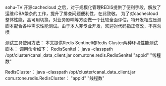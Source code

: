 sohu-TV 开源cachecloud 之后，对于规模化管理REDIS提供了便利手段，解放了运维/DBA繁杂的工作，提升了排查问题便利性，在此致敬。 为了对cachecloud整体性能，高可用切换，对业务影响等方面做一个比较全面评估，特开发相应压测脚本配合各种需求性能测试。由于本人非专业开发，欢迎对代码指正修改，不喜勿喷


测试工具使用方法：
本文提供Redis Sentinel和Redis Cluster两种环境性能测试脚本：
调用命令如下：
RedisSenitel：
java -classpath /opt/cluster/canal_data_client.jar com.stone.redis.RedisSenitel "appid" "线程数"

RedisCluster：
java -classpath /opt/cluster/canal_data_client.jar com.stone.redis.RedisCluster： "appid" "线程数"

